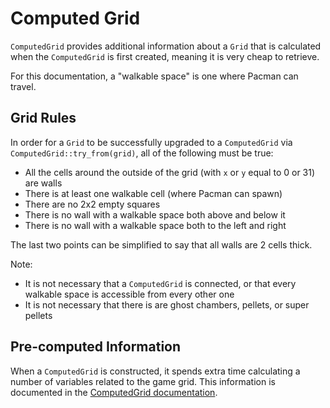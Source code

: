 # Computed Grid

`ComputedGrid` provides additional information about a `Grid` that is calculated when 
the `ComputedGrid` is first created, meaning it is very cheap to retrieve.

For this documentation, a "walkable space" is one where Pacman can travel.

## Grid Rules

In order for a `Grid` to be successfully upgraded to a `ComputedGrid` via `ComputedGrid::try_from(grid)`,
all of the following must be true:
- All the cells around the outside of the grid (with `x` or `y` equal to 0 or 31) are walls
- There is at least one walkable cell (where Pacman can spawn)
- There are no 2x2 empty squares
- There is no wall with a walkable space both above and below it
- There is no wall with a walkable space both to the left and right

The last two points can be simplified to say that all walls are 2 cells thick.

Note:
- It is not necessary that a `ComputedGrid` is connected, or that every walkable space is accessible from every other one
- It is not necessary that there is are ghost chambers, pellets, or super pellets

## Pre-computed Information

When a `ComputedGrid` is constructed, it spends extra time calculating a number of variables related to
the game grid. This information is documented in the [ComputedGrid documentation](https://rit-mdrc.github.io/mdrc-pacbot-util/api/mdrc_pacbot_util/grid/struct.ComputedGrid.html).